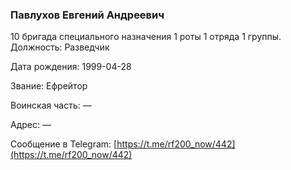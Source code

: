### Павлухов Евгений Андреевич

10 бригада специального назначения 1 роты 1 отряда 1 группы. Должность: Разведчик 

Дата рождения: 1999-04-28

Звание: Ефрейтор

Воинская часть: —

Адрес: —

Сообщение в Telegram: [https://t.me/rf200_now/442](https://t.me/rf200_now/442)
